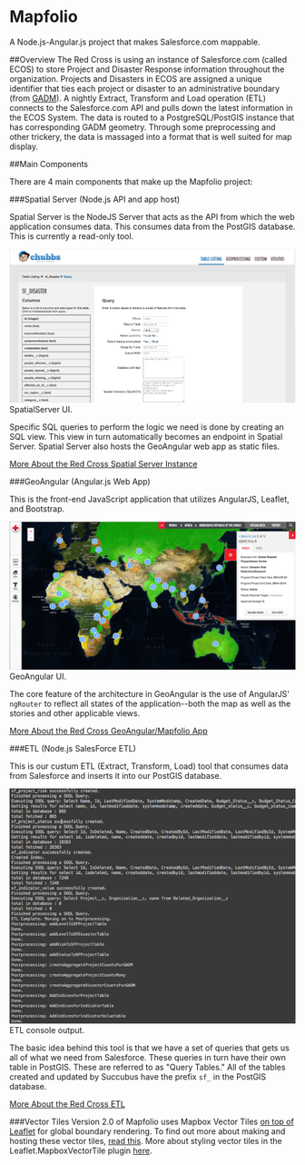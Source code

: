 Mapfolio
========

A Node.js-Angular.js project that makes Salesforce.com mappable.

##Overview
The Red Cross is using an instance of Salesforce.com (called ECOS) to store Project and Disaster Response information throughout the organization.
Projects and Disasters in ECOS are assigned a unique identifier that ties each project or disaster to an administrative boundary (from [GADM](http://www.gadm.org/)).
A nightly Extract, Transform and Load operation (ETL) connects to the Salesforce.com API and pulls down the latest information in the ECOS System.
The data is routed to a PostgreSQL/PostGIS instance that has corresponding GADM geometry.  Through some preprocessing and other trickery, the 
data is massaged into a format that is well suited for map display.

##Main Components

There are 4 main components that make up the Mapfolio project:


###Spatial Server (Node.js API and app host)

Spatial Server is the NodeJS Server that acts as the API from which the web application consumes data. This
consumes data from the PostGIS database. This is currently a read-only tool. 

![Server UI](Docs/docs-images/server.png "Server")
SpatialServer UI.

Specific SQL queries to perform the
logic we need is done by creating an SQL view. This view in turn automatically becomes an endpoint in Spatial Server.
Spatial Server also hosts the GeoAngular web app as static files.

[More About the Red Cross Spatial Server Instance](Docs/SpatialServer.md)

###GeoAngular (Angular.js Web App)

This is the front-end JavaScript application that utilizes AngularJS, Leaflet, and Bootstrap. 

![GeoAngular UI](Docs/docs-images/geoangular.png "GeoAngular")
GeoAngular UI.

The core feature of the architecture in GeoAngular is the use of AngularJS' `ngRouter` to reflect all states of the application--both the map as well as
the stories and other applicable views.

[More About the Red Cross GeoAngular/Mapfolio App](Docs/GeoAngular.md)


###ETL (Node.js SalesForce ETL)

This is our custum ETL (Extract, Transform, Load) tool that consumes data from Salesforce and inserts it into
our PostGIS database.

![ETL](Docs/docs-images/etl.png "ETL")
ETL console output.

The basic idea behind this tool is that we have a set of queries that gets us all of what we need from Salesforce.
These queries in turn have their own table in PostGIS. These are referred to as "Query Tables." All of the tables
created and updated by Succubus have the prefix `sf_` in the PostGIS database.

[More About the Red Cross ETL](Docs/ETL.md)


###Vector Tiles
Version 2.0 of Mapfolio uses Mapbox Vector Tiles [on top of Leaflet](https://github.com/SpatialServer/Leaflet.MapboxVectorTile) for global boundary rendering.
To find out more about making and hosting these vector tiles, [read this](Docs/VectorTiles.md).
More about styling vector tiles in the Leaflet.MapboxVectorTile plugin [here](Docs/VectorTiles_Style.md).


